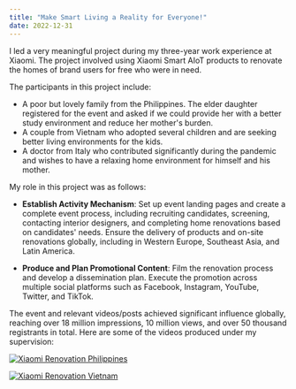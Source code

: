 ```yaml
---
title: "Make Smart Living a Reality for Everyone!"
date: 2022-12-31
---
```


I led a very meaningful project during my three-year work experience at Xiaomi. The project involved using Xiaomi Smart AIoT products to renovate the homes of brand users for free who were in need.

The participants in this project include:
- A poor but lovely family from the Philippines. The elder daughter registered for the event and asked if we could provide her with a better study environment and reduce her mother's burden.
- A couple from Vietnam who adopted several children and are seeking better living environments for the kids.
- A doctor from Italy who contributed significantly during the pandemic and wishes to have a relaxing home environment for himself and his mother.

My role in this project was as follows:

- **Establish Activity Mechanism**: Set up event landing pages and create a complete event process, including recruiting candidates, screening, contacting interior designers, and completing home renovations based on candidates' needs. Ensure the delivery of products and on-site renovations globally, including in Western Europe, Southeast Asia, and Latin America.

- **Produce and Plan Promotional Content**: Film the renovation process and develop a dissemination plan. Execute the promotion across multiple social platforms such as Facebook, Instagram, YouTube, Twitter, and TikTok.

The event and relevant videos/posts achieved significant influence globally, reaching over 18 million impressions, 10 million views, and over 50 thousand registrants in total. Here are some of the videos produced under my supervision:

<!-- Xiaomi Renovation Philippines -->
[![Xiaomi Renovation Philippines](https://img.youtube.com/vi/m4ZX84QHNBc/maxresdefault.jpg)](https://youtu.be/m4ZX84QHNBc?si=PiXZN8LaeCEgR0lQ)

<!-- Xiaomi Renovation Vietnam -->
[![Xiaomi Renovation Vietnam](https://img.youtube.com/vi/p3I_preGCsA/maxresdefault.jpg)](https://youtu.be/p3I_preGCsA?si=Mnm5Q9tBMB1IZDve)


